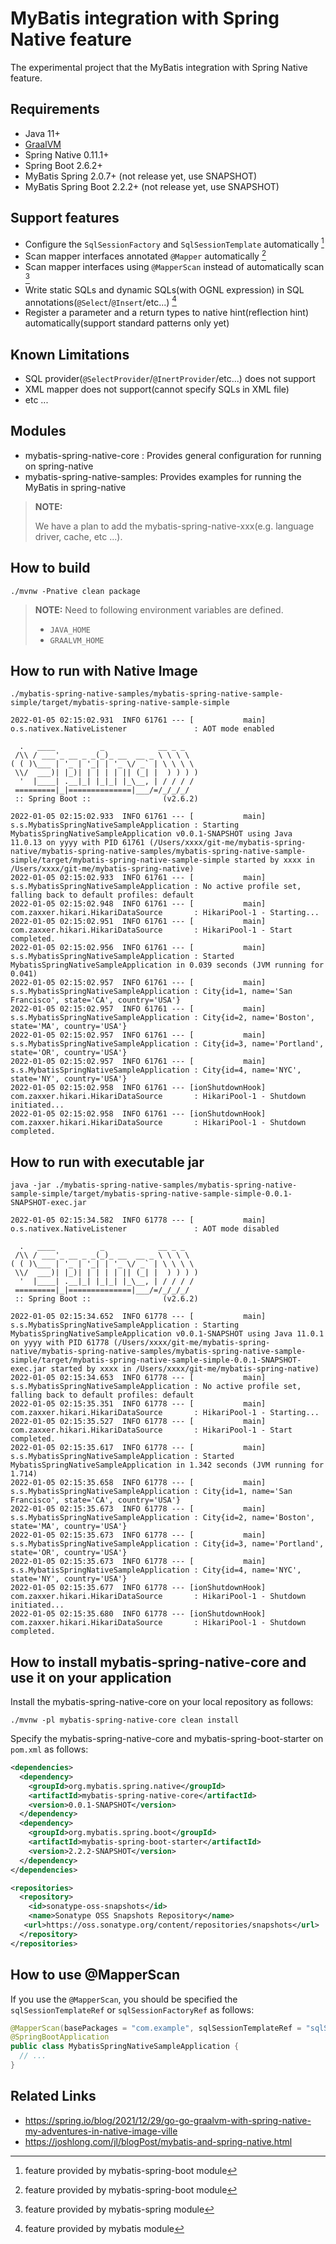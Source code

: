 # MyBatis integration with Spring Native feature

The experimental project that the MyBatis integration with Spring Native feature.

## Requirements

* Java 11+
* [GraalVM](https://github.com/graalvm/graalvm-ce-builds/releases)
* Spring Native 0.11.1+
* Spring Boot 2.6.2+
* MyBatis Spring 2.0.7+ (not release yet, use SNAPSHOT)
* MyBatis Spring Boot 2.2.2+ (not release yet, use SNAPSHOT)

## Support features

* Configure the `SqlSessionFactory` and `SqlSessionTemplate` automatically [^1]
* Scan mapper interfaces annotated `@Mapper` automatically [^1]
* Scan mapper interfaces using `@MapperScan` instead of automatically scan [^2]
* Write static SQLs and dynamic SQLs(with OGNL expression) in SQL annotations(`@Select`/`@Insert`/etc...) [^3]
* Register a parameter and a return types to native hint(reflection hint) automatically(support standard patterns only yet)

[^1]: feature provided by mybatis-spring-boot module
[^2]: feature provided by mybatis-spring module
[^3]: feature provided by mybatis module

## Known Limitations

* SQL provider(`@SelectProvider`/`@InertProvider`/etc...) does not support
* XML mapper does not support(cannot specify SQLs in XML file)
* etc ...

## Modules

* mybatis-spring-native-core : Provides general configuration for running on spring-native
* mybatis-spring-native-samples: Provides examples for running the MyBatis in spring-native

> **NOTE:**
> 
> We have a plan to add the mybatis-spring-native-xxx(e.g. language driver, cache, etc ...).

## How to build

```
./mvnw -Pnative clean package
```

> **NOTE:**
> Need to following environment variables are defined.
> 
> * `JAVA_HOME`
> * `GRAALVM_HOME`

## How to run with Native Image


```
./mybatis-spring-native-samples/mybatis-spring-native-sample-simple/target/mybatis-spring-native-sample-simple
```

```
2022-01-05 02:15:02.931  INFO 61761 --- [           main] o.s.nativex.NativeListener               : AOT mode enabled

  .   ____          _            __ _ _
 /\\ / ___'_ __ _ _(_)_ __  __ _ \ \ \ \
( ( )\___ | '_ | '_| | '_ \/ _` | \ \ \ \
 \\/  ___)| |_)| | | | | || (_| |  ) ) ) )
  '  |____| .__|_| |_|_| |_\__, | / / / /
 =========|_|==============|___/=/_/_/_/
 :: Spring Boot ::                (v2.6.2)

2022-01-05 02:15:02.933  INFO 61761 --- [           main] s.s.MybatisSpringNativeSampleApplication : Starting MybatisSpringNativeSampleApplication v0.0.1-SNAPSHOT using Java 11.0.13 on yyyy with PID 61761 (/Users/xxxx/git-me/mybatis-spring-native/mybatis-spring-native-samples/mybatis-spring-native-sample-simple/target/mybatis-spring-native-sample-simple started by xxxx in /Users/xxxx/git-me/mybatis-spring-native)
2022-01-05 02:15:02.933  INFO 61761 --- [           main] s.s.MybatisSpringNativeSampleApplication : No active profile set, falling back to default profiles: default
2022-01-05 02:15:02.948  INFO 61761 --- [           main] com.zaxxer.hikari.HikariDataSource       : HikariPool-1 - Starting...
2022-01-05 02:15:02.951  INFO 61761 --- [           main] com.zaxxer.hikari.HikariDataSource       : HikariPool-1 - Start completed.
2022-01-05 02:15:02.956  INFO 61761 --- [           main] s.s.MybatisSpringNativeSampleApplication : Started MybatisSpringNativeSampleApplication in 0.039 seconds (JVM running for 0.041)
2022-01-05 02:15:02.957  INFO 61761 --- [           main] s.s.MybatisSpringNativeSampleApplication : City{id=1, name='San Francisco', state='CA', country='USA'}
2022-01-05 02:15:02.957  INFO 61761 --- [           main] s.s.MybatisSpringNativeSampleApplication : City{id=2, name='Boston', state='MA', country='USA'}
2022-01-05 02:15:02.957  INFO 61761 --- [           main] s.s.MybatisSpringNativeSampleApplication : City{id=3, name='Portland', state='OR', country='USA'}
2022-01-05 02:15:02.957  INFO 61761 --- [           main] s.s.MybatisSpringNativeSampleApplication : City{id=4, name='NYC', state='NY', country='USA'}
2022-01-05 02:15:02.958  INFO 61761 --- [ionShutdownHook] com.zaxxer.hikari.HikariDataSource       : HikariPool-1 - Shutdown initiated...
2022-01-05 02:15:02.958  INFO 61761 --- [ionShutdownHook] com.zaxxer.hikari.HikariDataSource       : HikariPool-1 - Shutdown completed.
```

## How to run with executable jar

```
java -jar ./mybatis-spring-native-samples/mybatis-spring-native-sample-simple/target/mybatis-spring-native-sample-simple-0.0.1-SNAPSHOT-exec.jar
```

```
2022-01-05 02:15:34.582  INFO 61778 --- [           main] o.s.nativex.NativeListener               : AOT mode disabled

  .   ____          _            __ _ _
 /\\ / ___'_ __ _ _(_)_ __  __ _ \ \ \ \
( ( )\___ | '_ | '_| | '_ \/ _` | \ \ \ \
 \\/  ___)| |_)| | | | | || (_| |  ) ) ) )
  '  |____| .__|_| |_|_| |_\__, | / / / /
 =========|_|==============|___/=/_/_/_/
 :: Spring Boot ::                (v2.6.2)

2022-01-05 02:15:34.652  INFO 61778 --- [           main] s.s.MybatisSpringNativeSampleApplication : Starting MybatisSpringNativeSampleApplication v0.0.1-SNAPSHOT using Java 11.0.1 on yyyy with PID 61778 (/Users/xxxx/git-me/mybatis-spring-native/mybatis-spring-native-samples/mybatis-spring-native-sample-simple/target/mybatis-spring-native-sample-simple-0.0.1-SNAPSHOT-exec.jar started by xxxx in /Users/xxxx/git-me/mybatis-spring-native)
2022-01-05 02:15:34.653  INFO 61778 --- [           main] s.s.MybatisSpringNativeSampleApplication : No active profile set, falling back to default profiles: default
2022-01-05 02:15:35.351  INFO 61778 --- [           main] com.zaxxer.hikari.HikariDataSource       : HikariPool-1 - Starting...
2022-01-05 02:15:35.527  INFO 61778 --- [           main] com.zaxxer.hikari.HikariDataSource       : HikariPool-1 - Start completed.
2022-01-05 02:15:35.617  INFO 61778 --- [           main] s.s.MybatisSpringNativeSampleApplication : Started MybatisSpringNativeSampleApplication in 1.342 seconds (JVM running for 1.714)
2022-01-05 02:15:35.658  INFO 61778 --- [           main] s.s.MybatisSpringNativeSampleApplication : City{id=1, name='San Francisco', state='CA', country='USA'}
2022-01-05 02:15:35.673  INFO 61778 --- [           main] s.s.MybatisSpringNativeSampleApplication : City{id=2, name='Boston', state='MA', country='USA'}
2022-01-05 02:15:35.673  INFO 61778 --- [           main] s.s.MybatisSpringNativeSampleApplication : City{id=3, name='Portland', state='OR', country='USA'}
2022-01-05 02:15:35.673  INFO 61778 --- [           main] s.s.MybatisSpringNativeSampleApplication : City{id=4, name='NYC', state='NY', country='USA'}
2022-01-05 02:15:35.677  INFO 61778 --- [ionShutdownHook] com.zaxxer.hikari.HikariDataSource       : HikariPool-1 - Shutdown initiated...
2022-01-05 02:15:35.680  INFO 61778 --- [ionShutdownHook] com.zaxxer.hikari.HikariDataSource       : HikariPool-1 - Shutdown completed.
```

## How to install mybatis-spring-native-core and use it on your application

Install the mybatis-spring-native-core on your local repository as follows:

```
./mvnw -pl mybatis-spring-native-core clean install
```

Specify the mybatis-spring-native-core and mybatis-spring-boot-starter on `pom.xml` as follows:

```xml
<dependencies>
  <dependency>
    <groupId>org.mybatis.spring.native</groupId>
    <artifactId>mybatis-spring-native-core</artifactId>
    <version>0.0.1-SNAPSHOT</version>
  </dependency>
  <dependency>
    <groupId>org.mybatis.spring.boot</groupId>
    <artifactId>mybatis-spring-boot-starter</artifactId>
    <version>2.2.2-SNAPSHOT</version>
  </dependency>
</dependencies>
```

```xml
<repositories>
  <repository>
    <id>sonatype-oss-snapshots</id>
    <name>Sonatype OSS Snapshots Repository</name>
   <url>https://oss.sonatype.org/content/repositories/snapshots</url>
  </repository>
</repositories>
```

## How to use @MapperScan

If you use the `@MapperScan`, you should be specified the `sqlSessionTemplateRef` or `sqlSessionFactoryRef` as follows:

```java
@MapperScan(basePackages = "com.example", sqlSessionTemplateRef = "sqlSessionTemplate")
@SpringBootApplication
public class MybatisSpringNativeSampleApplication {
  // ...
}
```

## Related Links

* https://spring.io/blog/2021/12/29/go-go-graalvm-with-spring-native-my-adventures-in-native-image-ville
* https://joshlong.com/jl/blogPost/mybatis-and-spring-native.html